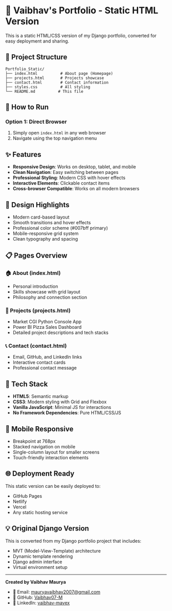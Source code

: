 # 🎯 Vaibhav's Portfolio - Static HTML Version

This is a static HTML/CSS version of my Django portfolio, converted for easy deployment and sharing.

## 📂 Project Structure
```
Portfolio_Static/
├── index.html          # About page (Homepage)
├── projects.html       # Projects showcase
├── contact.html        # Contact information
├── styles.css          # All styling
└── README.md          # This file
```

## 🚀 How to Run

### Option 1: Direct Browser
1. Simply open `index.html` in any web browser
2. Navigate using the top navigation menu


## ✨ Features
- **Responsive Design**: Works on desktop, tablet, and mobile
- **Clean Navigation**: Easy switching between pages
- **Professional Styling**: Modern CSS with hover effects
- **Interactive Elements**: Clickable contact items
- **Cross-browser Compatible**: Works on all modern browsers

## 🎨 Design Highlights
- Modern card-based layout
- Smooth transitions and hover effects
- Professional color scheme (#007bff primary)
- Mobile-responsive grid system
- Clean typography and spacing

## 📋 Pages Overview

### 🏠 About (index.html)
- Personal introduction
- Skills showcase with grid layout
- Philosophy and connection section

### 💼 Projects (projects.html)
- Market CGI Python Console App
- Power BI Pizza Sales Dashboard
- Detailed project descriptions and tech stacks

### 📞 Contact (contact.html)
- Email, GitHub, and LinkedIn links
- Interactive contact cards
- Professional contact message

## 🔧 Tech Stack
- **HTML5**: Semantic markup
- **CSS3**: Modern styling with Grid and Flexbox
- **Vanilla JavaScript**: Minimal JS for interactions
- **No Framework Dependencies**: Pure HTML/CSS/JS

## 📱 Mobile Responsive
- Breakpoint at 768px
- Stacked navigation on mobile
- Single-column layout for smaller screens
- Touch-friendly interaction elements

## 🌐 Deployment Ready
This static version can be easily deployed to:
- GitHub Pages
- Netlify
- Vercel
- Any static hosting service

## 💡 Original Django Version
This is converted from my Django portfolio project that includes:
- MVT (Model-View-Template) architecture
- Dynamic template rendering
- Django admin interface
- Virtual environment setup

---

**Created by Vaibhav Maurya**    
- 📧 Email: mauryavaibhav2007@gmail.com
- 💼 GitHub: [Vaibhav07-M](https://github.com/Vaibhav07-M)
- 🔗 LinkedIn: [vaibhav-mavex](https://www.linkedin.com/in/vaibhav-mavex/)
